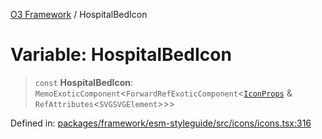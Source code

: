 [O3 Framework](../API.md) / HospitalBedIcon

# Variable: HospitalBedIcon

> `const` **HospitalBedIcon**: `MemoExoticComponent`\<`ForwardRefExoticComponent`\<[`IconProps`](../type-aliases/IconProps.md) & `RefAttributes`\<`SVGSVGElement`\>\>\>

Defined in: [packages/framework/esm-styleguide/src/icons/icons.tsx:316](https://github.com/its-kios09/openmrs-esm-core/blob/main/packages/framework/esm-styleguide/src/icons/icons.tsx#L316)
